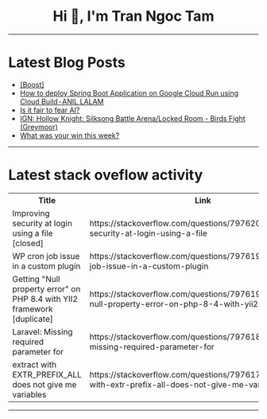 <h1 align="center">Hi 👋, I'm Tran Ngoc Tam</h1>

---

# Latest Blog Posts 
<!-- BLOG-POST-LIST:START -->
- [[Boost]](https://dev.to/varshithvhegde/-48pg)
- [How to deploy Spring Boot Application on Google Cloud Run using Cloud Build - ANIL LALAM](https://dev.to/anil_lalam_2cee9c52a20a39/how-to-deploy-spring-boot-application-on-google-cloud-run-using-cloud-build-anil-lalam-8lc)
- [Is it fair to fear AI?](https://dev.to/wdp/is-it-fair-to-fear-ai-22pn)
- [IGN: Hollow Knight: Silksong Battle Arena/Locked Room - Birds Fight &lpar;Greymoor&rpar;](https://dev.to/gg_news/ign-hollow-knight-silksong-battle-arenalocked-room-birds-fight-greymoor-188o)
- [What was your win this week?](https://dev.to/devteam/what-was-your-win-this-week-2d93)
<!-- BLOG-POST-LIST:END -->

---

# Latest stack oveflow activity
<table>
  <tr><th>Title</th><th>Link</th></tr>
  <!-- STACKOVERFLOW:START --><tr><td>Improving security at login using a file [closed]</td><td>https://stackoverflow.com/questions/79762036/improving-security-at-login-using-a-file</td></tr><tr><td>WP cron job issue in a custom plugin</td><td>https://stackoverflow.com/questions/79761974/wp-cron-job-issue-in-a-custom-plugin</td></tr><tr><td>Getting &quot;Null property error&quot; on PHP 8.4 with YII2 framework [duplicate]</td><td>https://stackoverflow.com/questions/79761946/getting-null-property-error-on-php-8-4-with-yii2-framework</td></tr><tr><td>Laravel: Missing required parameter for</td><td>https://stackoverflow.com/questions/79761891/laravel-missing-required-parameter-for</td></tr><tr><td>extract with EXTR_PREFIX_ALL does not give me variables</td><td>https://stackoverflow.com/questions/79761738/extract-with-extr-prefix-all-does-not-give-me-variables</td></tr><!-- STACKOVERFLOW:END -->
</table>

---


